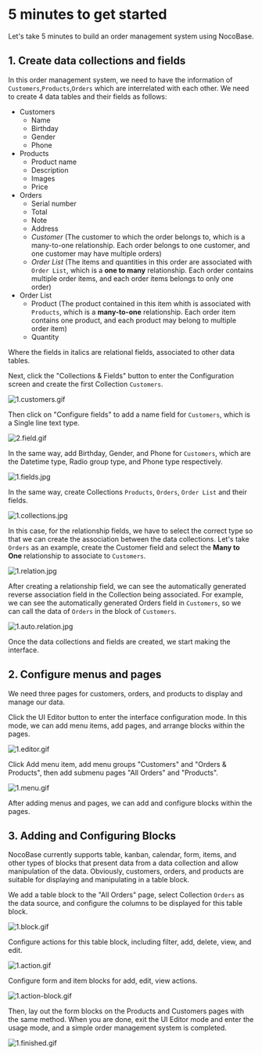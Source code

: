 # 5 minutes to get started

Let's take 5 minutes to build an order management system using NocoBase.

## 1. Create data collections and fields

In this order management system, we need to have the information of `Customers`,`Products`,`Orders` which are interrelated with each other. We need to create 4 data tables and their fields as follows:

- Customers
    - Name
    - Birthday
    - Gender
    - Phone
- Products
    - Product name
    - Description
    - Images
    - Price
- Orders
    - Serial number
    - Total
    - Note
    - Address
    - *Customer* (The customer to which the order belongs to, which is a many-to-one relationship. Each order belongs to one customer, and one customer may have multiple orders)
    - *Order List* (The items and quantities in this order are associated with `Order List`, which is a **one to many** relationship. Each order contains multiple order items, and each order items belongs to only one order)
- Order List
    - Product (The product contained in this item whith is associated with `Products`, which is a **many-to-one** relationship. Each order item contains one product, and each product may belong to multiple order item)
    - Quantity

Where the fields in italics are relational fields, associated to other data tables.

Next, click the "Collections & Fields" button to enter the Configuration screen and create the first Collection `Customers`. 

![1.customers.gif](./5-minutes-to-get-started/1.customers.gif)

Then click on "Configure fields" to add a name field for `Customers`, which is a Single line text type.

![2.field.gif](./5-minutes-to-get-started/2.field.gif)

In the same way, add Birthday, Gender, and Phone for `Customers`, which are the Datetime type, Radio group type, and Phone type respectively.

![1.fields.jpg](./5-minutes-to-get-started/1.fields.jpg)

In the same way, create Collections `Products`, `Orders`, `Order List` and their fields.

![1.collections.jpg](./5-minutes-to-get-started/1.collections.jpg)

 
In this case, for the relationship fields, we have to select the correct type so that we can create the association between the data collections. Let's take `Orders` as an example, create the Customer field and select the **Many to One** relationship to associate to `Customers`.

![1.relation.jpg](./5-minutes-to-get-started/1.relation.jpg)

After creating a relationship field, we can see the automatically generated reverse association field in the Collection being associated. For example, we can see the automatically generated Orders field in `Customers`, so we can call the data of `Orders` in the block of `Customers`.

![1.auto.relation.jpg](./5-minutes-to-get-started/1.auto.relation.jpgg)

Once the data collections and fields are created, we start making the interface.

## 2. Configure menus and pages

We need three pages for customers, orders, and products to display and manage our data.

Click the UI Editor button to enter the interface configuration mode. In this mode, we can add menu items, add pages, and arrange blocks within the pages.

![1.editor.gif](./5-minutes-to-get-started/1.editor.gif)

Click Add menu item, add menu groups "Customers" and "Orders & Products", then add submenu pages "All Orders" and "Products".

![1.menu.gif](./5-minutes-to-get-started/1.menu.gif)

After adding menus and pages, we can add and configure blocks within the pages.

## 3. Adding and Configuring Blocks

NocoBase currently supports table, kanban, calendar, form, items, and other types of blocks that present data from a data collection and allow manipulation of the data. Obviously, customers, orders, and products are suitable for displaying and manipulating in a table block.

We add a table block to the "All Orders" page, select Collection `Orders` as the data source, and configure the columns to be displayed for this table block.

![1.block.gif](./5-minutes-to-get-started/1.block.gif)

Configure actions for this table block, including filter, add, delete, view, and edit.

![1.action.gif](./5-minutes-to-get-started/1.action.gif)

Configure form and item blocks for add, edit, view actions.

![1.action-block.gif](./5-minutes-to-get-started/1.action-block.gif)

Then, lay out the form blocks on the Products and Customers pages with the same method. When you are done, exit the UI Editor mode and enter the usage mode, and a simple order management system is completed.

![1.finished.gif](./5-minutes-to-get-started/1.finished.gif)
